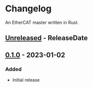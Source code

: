 # Changelog

An EtherCAT master written in Rust.

<!-- next-header -->

## [Unreleased] - ReleaseDate

## [0.1.0] - 2023-01-02

### Added

- Initial release

<!-- next-url -->
[unreleased]: https://github.com/ethercrab-rs/ethercrab/compare/v0.1.0...HEAD

[0.1.0]: https://github.com/ethercrab-rs/ethercrab/compare/fb37346...v0.1.0
